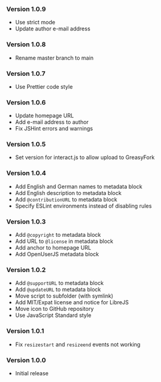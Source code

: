 ### Version 1.0.9

- Use strict mode
- Update author e-mail address

### Version 1.0.8

- Rename master branch to main

### Version 1.0.7

- Use Prettier code style

### Version 1.0.6

- Update homepage URL
- Add e-mail address to author
- Fix JSHint errors and warnings

### Version 1.0.5

- Set version for interact.js to allow upload to GreasyFork

### Version 1.0.4

- Add English and German names to metadata block
- Add English description to metadata block
- Add `@contributionURL` to metadata block
- Specify ESLint environments instead of disabling rules

### Version 1.0.3

- Add `@copyright` to metadata block
- Add URL to `@license` in metadata block
- Add anchor to homepage URL
- Add OpenUserJS metadata block

### Version 1.0.2

- Add `@supportURL` to metadata block
- Add `@updateURL` to metadata block
- Move script to subfolder (with symlink)
- Add MIT/Expat license and notice for LibreJS
- Move icon to GitHub repository
- Use JavaScript Standard style

### Version 1.0.1

- Fix `resizestart` and `resizeend` events not working

### Version 1.0.0

- Initial release
